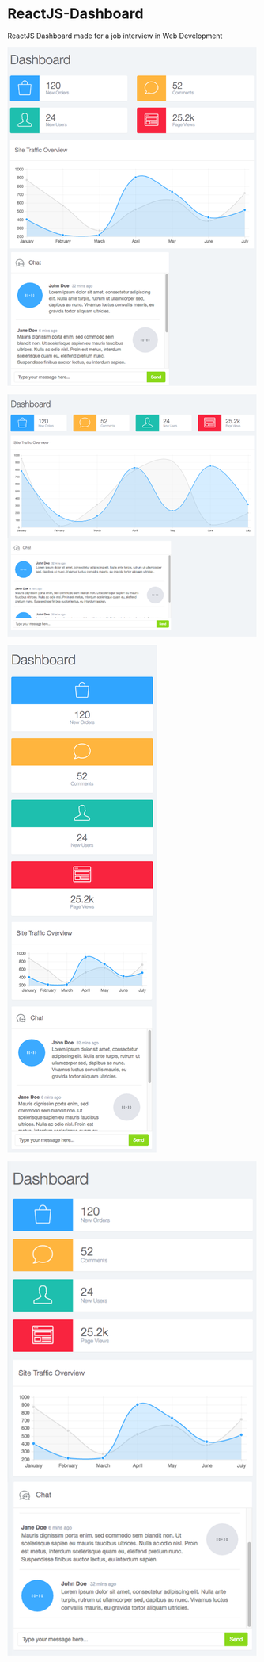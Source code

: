 # ReactJS-Dashboard
ReactJS Dashboard made for a job interview in Web Development

![alt tag](https://raw.githubusercontent.com/WagnerSilveira/ReactJS-Dashboard/master/screen1.png)

![alt tag](https://raw.githubusercontent.com/WagnerSilveira/ReactJS-Dashboard/master/screen2.png)

![alt tag](https://raw.githubusercontent.com/WagnerSilveira/ReactJS-Dashboard/master/screen3.png)

![alt tag](https://raw.githubusercontent.com/WagnerSilveira/ReactJS-Dashboard/master/screen4.png)
